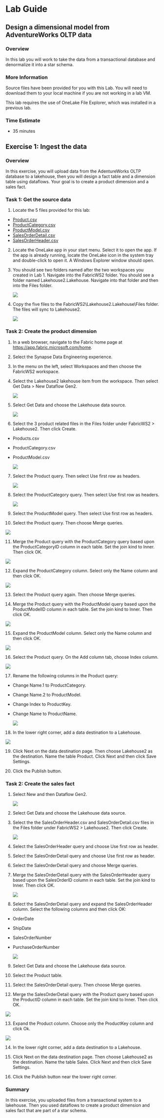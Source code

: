 # Lab Guide

## Design a dimensional model from AdventureWorks OLTP data

### Overview

In this lab you will work to take the data from a transactional database and denormalize it into a star schema.  

### More Information

Source files have been provided for you with this Lab. You will need to download them to your local machine if you are not working in a lab VM. 
 
This lab requires the use of OneLake File Explorer, which was installed in a previous lab. 

### Time Estimate

- 35 minutes


## Exercise 1: Ingest the data

### Overview

In this exercise, you will upload data from the AdentureWorks OLTP database to a lakehouse, then you will design a fact table and a dimension table using dataflows. Your goal is to create a product dimension and a sales fact. 

### Task 1: Get the source data

1. Locate the 5 files provided for this lab: 
- [Product.csv](https://opsgilitylabs.blob.core.windows.net/public/fabric/Product.CSV)
- [ProductCategory.csv](https://opsgilitylabs.blob.core.windows.net/public/fabric/ProductCategory.csv)
- [ProductModel.csv](https://opsgilitylabs.blob.core.windows.net/public/fabric/ProductModel.csv)
- [SalesOrderDetail.csv](https://opsgilitylabs.blob.core.windows.net/public/fabric/SalesOrderDetail.csv)
- [SalesOrderHeader.csv](https://opsgilitylabs.blob.core.windows.net/public/fabric/SalesOrderHeader.csv)


2. Locate the OneLake app in your start menu. Select it to open the app. If the app is already running, locate the OneLake icon in the system tray and double-click to open it. A Windows Explorer window should open.

3. You should see two folders named after the two workspaces you created in Lab 1. Navigate into the FabricWS2 folder. You should see a folder named Lakehouse2.Lakehouse. Navigate into that folder and then into the Files folder.
    
    ![](Exercise1images/media/Lab10_Image2.png) 

4. Copy the five files to the FabricWS2\Lakehouse2.Lakehouse\Files folder. The files will sync to Lakehouse2.
    
     ![](Exercise1images/media/Lab10_Image3.png) 

### Task 2: Create the product dimension

1. In a web browser, navigate to the Fabric home page at https://app.fabric.microsoft.com/home. 

2. Select the Synapse Data Engineering experience. 

3.  In the menu on the left, select Workspaces and then choose the FabricWS2 workspace. 

4. Select the Lakehouse2 lakehouse item from the workspace. Then select Get Data > New Dataflow Gen2.  

    ![](Exercise1images/media/Lab10_Image4.png) 

5. Select Get Data and choose the Lakehouse data source. 
 
    ![](Exercise1images/media/Lab10_Image5.png) 

6. Select the 3 product related files in the Files folder under FabricWS2 >  Lakehouse2. Then click Create. 
- Products.csv
- ProductCategory.csv
- ProductModel.csv

   ![](Exercise1images/media/Lab10_Image6.png) 

7. Select the Product query. Then select Use first row as headers. 
   
   ![](Exercise1images/media/Lab10_Image7.png) 

8. Select the ProductCategory query. Then select Use first row as headers. 

   ![](Exercise1images/media/Lab10_Image8.png) 

9. Select the ProductModel query. Then select Use first row as headers. 

10. Select the Product query. Then choose Merge queries. 

   ![](Exercise1images/media/Lab10_Image9.png) 

11. Merge the Product query with the ProductCategory query based upon the ProductCategoryID column in each table. Set the join kind to Inner. Then click OK. 

   ![](Exercise1images/media/Lab10_Image10.png) 

12. Expand the ProductCategory column. Select only the Name column and then click OK. 

   ![](Exercise1images/media/Lab10_Image11.png) 

 13. Select the Product query again. Then choose Merge queries. 

 14. Merge the Product query with the ProductModel query based upon the ProductModelID column in each table. Set the join kind to Inner. Then click OK.   

   ![](Exercise1images/media/Lab10_Image12.png) 

15. Expand the ProductModel column. Select only the Name column and then click OK. 

   ![](Exercise1images/media/Lab10_Image13.png) 

16. Select the Product query. On the Add column tab, choose Index column. 

   ![](Exercise1images/media/Lab10_Image14.png) 

17. Rename the following columns in the Product query: 
- Change Name.1 to ProductCategory. 
- Change Name.2 to ProductModel.
- Change Index to ProductKey.
- Change Name to ProductName.

   ![](Exercise1images/media/Lab10_Image15.png) 

18. In the lower right corner, add a data destination to a Lakehouse.

   ![](Exercise1images/media/Lab10_Image16.png) 

19. Click Next on the data destination page. Then choose Lakehouse2 as the destination. Name the table Product. Click Next and then click Save Settings. 

20. Click the Publish button. 

### Task 2: Create the sales fact

1. Select New and then Dataflow Gen2. 

   ![](Exercise1images/media/Lab10_Image17.png) 

2. Select Get Data and choose the Lakehouse data source. 

3. Select the the SalesOrderHeader.csv and SalesOrderDetail.csv files in the Files folder under FabricWS2 >  Lakehouse2. Then click Create. 

   ![](Exercise1images/media/Lab10_Image18.png) 

4. Select the SalesOrderHeader query and choose Use first row as header. 

5. Select the SalesOrderDetail query and choose Use first row as header. 

6. Select the SalesOrderDetail query and choose Merge queries. 

7. Merge the SalesOrderDetail query with the SalesOrderHeader query based upon the SalesOrderID column in each table. Set the join kind to Inner. Then click OK. 

   ![](Exercise1images/media/Lab10_Image19.png) 

8. Select the SalesOrderDetail query and expand the SalesOrderHeader column. Select the following columns and then click OK: 
- OrderDate
- ShipDate
- SalesOrderNumber
- PurchaseOrderNumber

   ![](Exercise1images/media/Lab10_Image20.png) 


9. Select Get Data and choose the Lakehouse data source. 

10. Select the Product table. 

11. Select the SalesOrderDetail query. Then choose Merge queries.

12. Merge the SalesOrderDetail query with the Product query based upon the ProductID column in each table. Set the join kind to Inner. Then click OK. 

   ![](Exercise1images/media/Lab10_Image21.png) 


13. Expand the Product column. Choose only the ProductKey column and click Ok. 

   ![](Exercise1images/media/Lab10_Image22.png) 


14. In the lower right corner, add a data destination to a Lakehouse.

15. Click Next on the data destination page. Then choose Lakehouse2 as the destination. Name the table Sales. Click Next and then click Save Settings. 

16. Click the Publish button near the lower right corner. 

### Summary

In this exercise, you uploaded files from a transactional system to a lakehouse. Then you used dataflows to create a product dimension and sales fact that are part of a star schema. 
